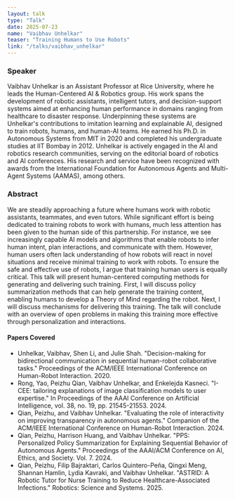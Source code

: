 ```yaml
---
layout: talk
type: "Talk"
date: 2025-07-23
name: "Vaibhav Unhelkar"
teaser: "Training Humans to Use Robots"
link: "/talks/vaibhav_unhelkar"
---
```


### Speaker
Vaibhav Unhelkar is an Assistant Professor at Rice University, where he leads the Human-Centered AI & Robotics group. His work spans the development of robotic assistants, intelligent tutors, and decision-support systems aimed at enhancing human performance in domains ranging from healthcare to disaster response. Underpinning these systems are Unhelkar's contributions to imitation learning and explainable AI, designed to train robots, humans, and human-AI teams. He earned his Ph.D. in Autonomous Systems from MIT in 2020 and completed his undergraduate studies at IIT Bombay in 2012. Unhelkar is actively engaged in the AI and robotics research communities, serving on the editorial board of robotics and AI conferences. His research and service have been recognized with awards from the International Foundation for Autonomous Agents and Multi-Agent Systems (AAMAS), among others.

### Abstract
We are steadily approaching a future where humans work with robotic assistants, teammates, and even tutors. While significant effort is being dedicated to training robots to work with humans, much less attention has been given to the human side of this partnership. For instance, we see increasingly capable AI models and algorithms that enable robots to infer human intent, plan interactions, and communicate with them. However, human users often lack understanding of how robots will react in novel situations and receive minimal training to work with robots. To ensure the safe and effective use of robots, I argue that training human users is equally critical. This talk will present human-centered computing methods for generating and delivering such training. First, I will discuss policy summarization methods that can help generate the training content, enabling humans to develop a Theory of Mind regarding the robot. Next, I will discuss mechanisms for delivering this training. The talk will conclude with an overview of open problems in making this training more effective through personalization and interactions.

#### Papers Covered
- Unhelkar, Vaibhav, Shen Li, and Julie Shah. "Decision-making for bidirectional communication in sequential human-robot collaborative tasks." Proceedings of the ACM/IEEE International Conference on Human-Robot Interaction. 2020.
- Rong, Yao, Peizhu Qian, Vaibhav Unhelkar, and Enkelejda Kasneci. "I-CEE: tailoring explanations of image classification models to user expertise." In Proceedings of the AAAI Conference on Artificial Intelligence, vol. 38, no. 19, pp. 21545-21553. 2024.
- Qian, Peizhu, and Vaibhav Unhelkar. "Evaluating the role of interactivity on improving transparency in autonomous agents." Companion of the ACM/IEEE International Conference on Human-Robot Interaction. 2024.
- Qian, Peizhu, Harrison Huang, and Vaibhav Unhelkar. "PPS: Personalized Policy Summarization for Explaining Sequential Behavior of Autonomous Agents." Proceedings of the AAAI/ACM Conference on AI, Ethics, and Society. Vol. 7. 2024.
- Qian, Peizhu, Filip Bajraktari, Carlos Quintero-Peña, Qingxi Meng, Shannan Hamlin, Lydia Kavraki, and Vaibhav Unhelkar. "ASTRID: A Robotic Tutor for Nurse Training to Reduce Healthcare-Associated Infections." Robotics: Science and Systems. 2025.